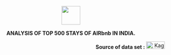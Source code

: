 <p align="center">  <img src="https://github.com/user-attachments/assets/de5e1ce1-90d6-48fb-9996-b6fba1a6d3e1" width="50" height="50" />
</p>
<p align="center"> <b>ANALYSIS OF TOP 500 STAYS OF AIRbnb IN INDIA.</b></p>
<p align="right">
  <strong>Source of data set : </strong>
  <img src="https://upload.wikimedia.org/wikipedia/commons/7/7c/Kaggle_logo.png" alt="Kaggle Logo" width="50" height="20" />
</p>

